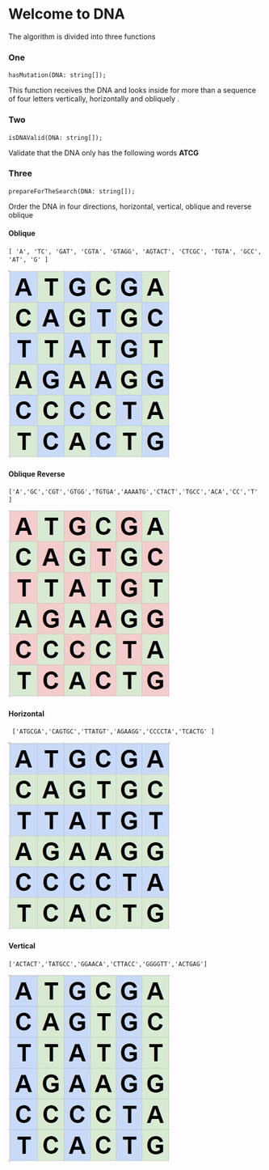 # Welcome to DNA
The algorithm is divided into three functions

### One
	hasMutation(DNA: string[]);

This function receives the DNA and looks inside for more than a sequence of four letters vertically, horizontally and obliquely .

### Two
	isDNAValid(DNA: string[]);
	
Validate that the DNA only has the following words **ATCG**
### Three
	prepareForTheSearch(DNA: string[]);
	
Order the DNA in four directions, horizontal, vertical, oblique and reverse oblique
	
#### Oblique
	[ 'A', 'TC', 'GAT', 'CGTA', 'GTAGG', 'AGTACT', 'CTCGC', 'TGTA', 'GCC', 'AT', 'G' ]
![De forma diagonal](https://raw.githubusercontent.com/FranciscoGustavo/DNA/master/oblicua.PNG)
#### Oblique Reverse
	['A','GC','CGT','GTGG','TGTGA','AAAATG','CTACT','TGCC','ACA','CC','T' ]	
![De forma diagonal inversa](https://raw.githubusercontent.com/FranciscoGustavo/DNA/master/reverseoblicua.PNG)
#### Horizontal
	 ['ATGCGA','CAGTGC','TTATGT','AGAAGG','CCCCTA','TCACTG' ]
![De forma horizontal](https://raw.githubusercontent.com/FranciscoGustavo/DNA/master/horizontal.PNG)
#### Vertical
	['ACTACT','TATGCC','GGAACA','CTTACC','GGGGTT','ACTGAG']
![De forma vertical](https://raw.githubusercontent.com/FranciscoGustavo/DNA/master/vertical.PNG)
